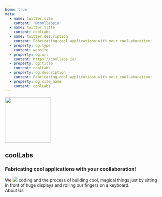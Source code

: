 ```yaml
---
home: true
meta:
  - name: twitter:site
    content: '@coollabsio'
  - name: twitter:title
    content: coolLabs
  - name: twitter:description
    content: Fabricating cool applications with your coolLaboration!
  - property: og:type
    content: website
  - property: og:url
    content: https://coollabs.io/
  - property: og:title
    content: coolLabs
  - property: og:description
    content: Fabricating cool applications with your coolLaboration!
  - property: og:site_name
    content: coolLabs
---
```


<section class="z-50 px-2 pb-6 text-white bg-coolnote md:px-0">
      <div class="container flex flex-wrap items-center h-full py-8 mx-auto">
        <img src="/coollabs.svg" height="150" width="150" class="mx-auto mb-4 md:mx-0 md:mb-0" style="border:none !important;">
        <div class="w-full px-6 text-center md:flex-1 md:text-left">
          <h1 class="mb-2 text-5xl leading-normal text-white ">coolLabs</h1>
          <h3 class="mb-2 text-base md:text-lg">Fabricating cool applications with your coollaboration!</h3>
          <div class="text-white">We <img class="inline-flex w-4 h-4" src="/images/facts/heart.svg"> ️️coding and the process of building cool, magical things just by sitting in front of huge displays and rolling our fingers on a keyboard.</div>
        </div>
      </div>
</section>

<div class="-mt-6 text-center">
  <router-link to="/about/about.html" class="loginButton">About Us</router-link>
</div>

<div class="flex flex-col px-2 py-4 bg-white">
  <div class="flex flex-col items-center justify-center h-full my-auto lg:flex-row">
    <fact
      emoji="fire"
      title="Community coolLaboration"
      description="The in-app voting board helps us to build features what the community wants!"
    />
    <fact
      emoji="data"
      title="Purge Your Data, Anytime!"
      description="You own your data, we just make it readable for you!"
    />
      <fact
        emoji="package"
        title="No Personal Information Collected"
        description="We only collect the absolutely necessary information. Nothing personal."
    />
  </div>
  <div class="flex flex-col items-center justify-center h-full my-auto lg:flex-row">
    <fact
      emoji="company"
      title="No 3rd Party Included"
      description="We are independent of the <a class=&quot;font-bold text-coolred hover:underline&quot; href=&quot;https://gizmodo.com/c/goodbye-big-five&quot;>big five</a> or any other 3rd parties, except our payment processor."
    />
    <fact
      emoji="lightning"
      title="Fast As Lightning"
      description="The latest technologies helps us to make the best user experience and deliver new cool features in a blink of an eye."
    />
    <fact
      emoji="opensource"
      title="Open Source"
      description="We <img class='inline-flex w-4 h-4' src='/images/facts/heart.svg'> open source, so we are trying to open source as much as we can! <br><a class=&quot;font-bold text-coolred hover:underline&quot; href=&quot;https://github.com/coollabsio/&quot; class=&quot;font-mono&quot;>Check the code @ GitHub</a>"
    />
  </div>
</div>

<Footer class="relative bottom-0 w-full text-white lg:absolute bg-coolnoteover"/>

